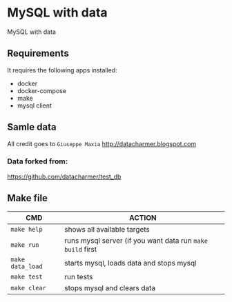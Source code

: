 # MySQL with data
MySQL with data

## Requirements
It requires the following apps installed:
- docker
- docker-compose
- make
- mysql client

## Samle data
All credit goes to 
`Giuseppe Maxia`
http://datacharmer.blogspot.com

### Data forked from:
https://github.com/datacharmer/test_db

## Make file
| CMD             | ACTION                                                     |
|-----------------|------------------------------------------------------------|
|`make help`      | shows all available targets                                |
|`make run`       | runs mysql server (if you want data run `make build` first |
|`make data_load` | starts mysql, loads data and stops mysql                   |
|`make test`      | run tests                                                  |
|`make clear`     | stops mysql and clears data                                |

